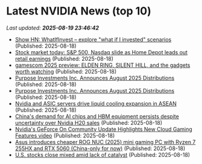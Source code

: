 # Latest NVIDIA News (top 10)
_Last updated: **2025-08-19 23:46:42**_

- [Show HN: WhatIfInvest – explore "what if I invested" scenarios](https://www.whatifinvest.com) (Published: 2025-08-18)
- [Stock market today: S&P 500, Nasdaq slide as Home Depot leads out retail earnings](https://finance.yahoo.com/news/live/stock-market-today-sp-500-nasdaq-slide-as-home-depot-leads-out-retail-earnings-231504644.html) (Published: 2025-08-18)
- [gamescom 2025 preview: ELDEN RING, SILENT HILL, and the gadgets worth watching](https://thegadgetflow.com/blog/gamescom-2025-preview/) (Published: 2025-08-18)
- [Purpose Investments Inc. Announces August 2025 Distributions](https://financialpost.com/globe-newswire/purpose-investments-inc-announces-august-2025-distributions) (Published: 2025-08-18)
- [Purpose Investments Inc. Announces August 2025 Distributions](https://www.globenewswire.com/news-release/2025/08/18/3135370/0/en/Purpose-Investments-Inc-Announces-August-2025-Distributions.html) (Published: 2025-08-18)
- [Nvidia and ASIC servers drive liquid cooling expansion in ASEAN](https://www.digitimes.com/news/a20250818PD200/liquid-cooling-nvidia-asic-expansion-production.html) (Published: 2025-08-18)
- [China's demand for AI chips and HBM equipment persists despite uncertainty over Nvidia H20 sales](https://www.digitimes.com/news/a20250818PD203/chips-equipment-nvidia-hbm-demand.html) (Published: 2025-08-18)
- [Nvidia's GeForce On Community Update Highlights New Cloud Gaming Features video](https://www.cnet.com/videos/nvidias-geforce-on-community-update-highlights-new-cloud-gaming-features/) (Published: 2025-08-18)
- [Asus introduces cheaper ROG NUC (2025) mini gaming PC with Ryzen 7 255HX and RTX 5060 (China-only for now)](https://liliputing.com/asus-introduces-cheaper-rog-nuc-2025-mini-gaming-pc-with-ryzen-7-255hx-and-rtx-5060-china-only-for-now/) (Published: 2025-08-18)
- [U.S. stocks close mixed amid lack of catalyst](https://www.thestar.com.my/news/world/2025/08/19/us-stocks-close-mixed-amid-lack-of-catalyst) (Published: 2025-08-18)
